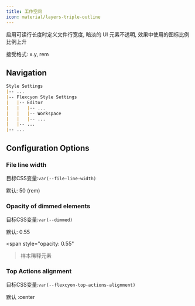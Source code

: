 ```yaml
---
title: 工作空间
icon: material/layers-triple-outline
---
```


启用可读行长度时定义文件行宽度, 暗淡的 UI 元素不透明, 效果中使用的图标比例比例上升

接受格式: x.y, rem

## Navigation
```md
Style Settings
|-- ...
|-- Flexcyon Style Settings
|   |-- Editor
|   |   |-- ...
|   |   |-- Workspace
|   |   |-- ...
|   |-- ...
|-- ...
```

## Configuration Options

### File line width
目标CSS变量:`var(--file-line-width)`

默认: 50 (rem)

### Opacity of dimmed elements
目标CSS变量:`var(--dimmed)`

默认: 0.55

<span style="opacity: 0.55"
>样本稀释元素</span>

### Top Actions alignment
目标CSS变量:`var(--flexcyon-top-actions-alignment)`

默认 :center